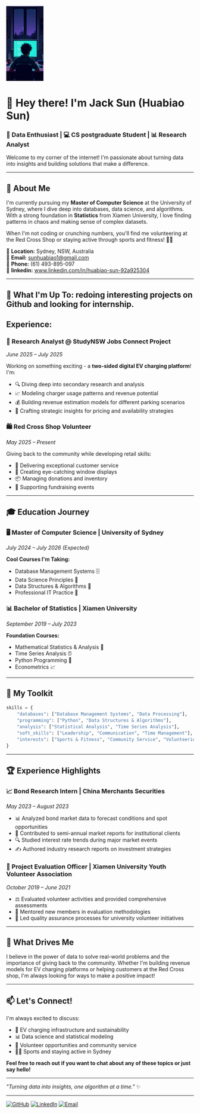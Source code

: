 <img src="web_pic1.jpg" width="100" height="200"/>

# 👋 Hey there! I'm Jack Sun (Huabiao Sun)

### 🚀 Data Enthusiast | 💻 CS postgraduate Student | 📊 Research Analyst

Welcome to my corner of the internet! I'm passionate about turning data into insights and building solutions that make a difference.

---

## 🌟 About Me

I'm currently pursuing my **Master of Computer Science** at the University of Sydney, where I dive deep into databases, data science, and algorithms. With a strong foundation in **Statistics** from Xiamen University, I love finding patterns in chaos and making sense of complex datasets.

When I'm not coding or crunching numbers, you'll find me volunteering at the Red Cross Shop or staying active through sports and fitness! 🏃‍♂️

📍 **Location:** Sydney, NSW, Australia  
📧 **Email:** sunhuabiao1@gmail.com  
📱 **Phone:** (61) 493-895-097 <br>
💼 **linkedin:** www.linkedin.com/in/huabiao-sun-92a925304

---

## 💼 What I'm Up To: redoing interesting projects on  Github and looking for internship.
## Experience:
### 🔋 Research Analyst @ StudyNSW Jobs Connect Project
*June 2025 – July 2025*

Working on something exciting - a **two-sided digital EV charging platform**! I'm:
- 🔍 Diving deep into secondary research and analysis
- 📈 Modeling charger usage patterns and revenue potential
- 💰 Building revenue estimation models for different parking scenarios
- 🎯 Crafting strategic insights for pricing and availability strategies

### 🛍️ Red Cross Shop Volunteer
*May 2025 – Present*

Giving back to the community while developing retail skills:
- 🛒 Delivering exceptional customer service
- 🎨 Creating eye-catching window displays
- 📦 Managing donations and inventory
- 🎉 Supporting fundraising events

---

## 🎓 Education Journey

### 🖥️ Master of Computer Science | University of Sydney
*July 2024 – July 2026 (Expected)*

**Cool Courses I'm Taking:**
- Database Management Systems 🗄️
- Data Science Principles 🧪
- Data Structures & Algorithms 🌳
- Professional IT Practice 💼

### 📊 Bachelor of Statistics | Xiamen University
*September 2019 – July 2023*

**Foundation Courses:**
- Mathematical Statistics & Analysis 📐
- Time Series Analysis ⏰
- Python Programming 🐍
- Econometrics 📈

---

## 🔧 My Toolkit

```python
skills = {
    "databases": ["Database Management Systems", "Data Processing"],
    "programming": ["Python", "Data Structures & Algorithms"],
    "analysis": ["Statistical Analysis", "Time Series Analysis"],
    "soft_skills": ["Leadership", "Communication", "Time Management"],
    "interests": ["Sports & Fitness", "Community Service", "Volunteering"]
}
```

---

## 🏆 Experience Highlights

### 📈 Bond Research Intern | China Merchants Securities
*May 2023 – August 2023*

- 📊 Analyzed bond market data to forecast conditions and spot opportunities
- 📝 Contributed to semi-annual market reports for institutional clients
- 🔍 Studied interest rate trends during major market events
- ✍️ Authored industry research reports on investment strategies

### 🎯 Project Evaluation Officer | Xiamen University Youth Volunteer Association
*October 2019 – June 2021*

- ⚖️ Evaluated volunteer activities and provided comprehensive assessments
- 👥 Mentored new members in evaluation methodologies
- 🏅 Led quality assurance processes for university volunteer initiatives

---

## 🌱 What Drives Me

I believe in the power of data to solve real-world problems and the importance of giving back to the community. Whether I'm building revenue models for EV charging platforms or helping customers at the Red Cross shop, I'm always looking for ways to make a positive impact!

---

## 📫 Let's Connect!

I'm always excited to discuss:
- 🔋 EV charging infrastructure and sustainability
- 📊 Data science and statistical modeling
- 🤝 Volunteer opportunities and community service
- 🏃‍♂️ Sports and staying active in Sydney

**Feel free to reach out if you want to chat about any of these topics or just say hello!**

---

*"Turning data into insights, one algorithm at a time."* ✨

---

[![GitHub](https://img.shields.io/badge/GitHub-Follow-black?style=for-the-badge&logo=github)](https://github.com/Jack-sun-learner)
[![LinkedIn](https://img.shields.io/badge/LinkedIn-Connect-blue?style=for-the-badge&logo=linkedin)](https://linkedin.com/in/huabiao-sun-92a925304)
[![Email](https://img.shields.io/badge/Email-Contact-red?style=for-the-badge&logo=gmail)](sunhuabiao1@gmail.com)
